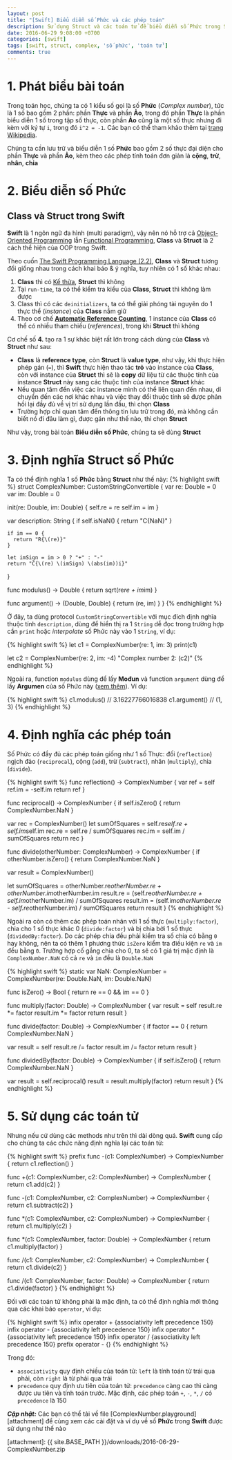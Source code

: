 ```yaml
---
layout: post
title: "[Swift] Biểu diễn số Phức và các phép toán"
description: Sử dụng Struct và các toán tử để biểu diễn số Phức trong Swift
date: 2016-06-29 9:08:00 +0700
categories: [swift]
tags: [swift, struct, complex, 'số phức', 'toán tử']
comments: true
---
```


# 1. Phát biểu bài toán #

Trong toán học, chúng ta có 1 kiểu số gọi là số **Phức** (*Complex number*), tức là 1 số bao gồm 2 phần: phần **Thực** và phần **Ảo**, trong đó phần **Thực** là phần biểu diễn 1 số trong tập số thực, còn phần **Ảo** cũng là một số thực nhưng đi kèm với ký tự `i`, trong đó `i^2 = -1`. Các bạn có thể tham khảo thêm tại [trang Wikipedia][complex-number].

Chúng ta cần lưu trữ và biểu diễn 1 số **Phức** bao gồm 2 số thực đại diện cho phần **Thực** và phần **Ảo**, kèm theo các phép tính toán đơn giản là **cộng**, **trừ**, **nhân**, **chia**

# 2. Biểu diễn số Phức #

## Class và Struct trong Swift ##

**Swift** là 1 ngôn ngữ đa hình (multi paradigm), vậy nên nó hỗ trợ cả [Object-Oriented Programming][oop] lẫn [Functional Programming][fp], **Class** và **Struct** là 2 cách thể hiện của OOP trong Swift.

Theo cuốn [The Swift Programming Language (2.2)][swift-book], **Class** và **Struct** tương đối giống nhau trong cách khai báo & ý nghĩa, tuy nhiên có 1 số khác nhau:

1. **Class** thì có [Kế thừa][inheritance], **Struct** thì không
2. Tại `run-time`, ta có thể kiểm tra kiểu của **Class**, **Struct** thì không làm được
3. Class thì có các `deinitializers`, ta có thể giải phóng tài nguyên do 1 thực thể (*instance*) của **Class** nắm giữ
4. Theo cơ chế **[Automatic Reference Counting][arc]**, 1 instance của **Class** có thể có nhiều tham chiếu (*references*), trong khi **Struct** thì không

Cơ chế số **4.** tạo ra 1 sự khác biệt rất lớn trong cách dùng của **Class** và **Struct** như sau:

* **Class** là **reference type**, còn **Struct** là **value type**, như vậy, khi thực hiện phép gán (`=`), thì **Swift** thực hiện thao tác **trỏ** vào instance của **Class**, còn với instance của **Struct** thì sẽ là **copy** dữ liệu từ các thuộc tính của instance **Struct** này sang các thuộc tính của instance **Struct** khác
* Nếu quan tâm đến việc các instance mình có thể liên quan đến nhau, di chuyển đến các nơi khác nhau và việc thay đổi thuộc tính sẽ được phản hồi lại đầy đủ về vị trí sử dụng lần đầu, thì chọn **Class**
* Trường hợp chỉ quan tâm đến thông tin lưu trữ trong đó, mà không cần biết nó đi đâu làm gì, được gán như thế nào, thì chọn **Struct**

Như vậy, trong bài toán **Biểu diễn số Phức**, chúng ta sẽ dùng **Struct**

# 3. Định nghĩa Struct số Phức #

Ta có thể định nghĩa 1 số **Phức** bằng **Struct** như thế này:
{% highlight swift %}
struct ComplexNumber: CustomStringConvertible {
  var re: Double = 0
  var im: Double = 0

  init(re: Double, im: Double) {
    self.re = re
    self.im = im
  }

  var description: String {
    if self.isNaN() {
      return "C{NaN}"
    }
    
    if im == 0 {
      return "R{\(re)}"
    }
    
    let imSign = im > 0 ? "+" : "-"
    return "C{\(re) \(imSign) \(abs(im))i}"
  }
  
  func modulus() -> Double {
    return sqrt(re*re + im*im)
  }

  func argument() -> (Double, Double) {
    return (re, im)
  }
}
{% endhighlight %}

Ở đây, ta dùng protocol `CustomStringConvertible` với mục đích định nghĩa thuộc tính `description`, dùng để hiển thị ra 1 `String` dễ đọc trong trường hợp cần `print` hoặc *interpolate* số Phức này vào 1 `String`, ví dụ:

{% highlight swift %}
let c1 = ComplexNumber(re: 1, im: 3)
print(c1)

let c2 = ComplexNumber(re: 2, im: -4)
"Complex number 2: \(c2)"
{% endhighlight %}

Ngoài ra, function `modulus` dùng để lấy **Mođun** và function `argument` dùng để lấy **Argumen** của số Phức này ([xem thêm][modulus-argument]). Ví dụ:

{% highlight swift %}
c1.modulus()        // 3.16227766016838
c1.argument()       // (1, 3)
{% endhighlight %}

# 4. Định nghĩa các phép toán #

Số Phức có đầy đủ các phép toán giống như 1 số Thực: đối (`reflection`) ngịch đảo (`reciprocal`), cộng (`add`), trừ (`subtract`), nhân (`multiply`), chia (`divide`).

{% highlight swift %}
func reflection() -> ComplexNumber {
  var ref = self
  ref.im = -self.im
  return ref
}

func reciprocal() -> ComplexNumber {
  if self.isZero() {
    return ComplexNumber.NaN
  }
  
  var rec = ComplexNumber()
  let sumOfSquares = self.re*self.re + self.im*self.im
  rec.re = self.re / sumOfSquares
  rec.im = self.im / sumOfSquares
  return rec
}

func divide(otherNumber: ComplexNumber) -> ComplexNumber {
  if otherNumber.isZero() {
    return ComplexNumber.NaN
  }
  
  var result = ComplexNumber()
  
  let sumOfSquares = otherNumber.re*otherNumber.re + otherNumber.im*otherNumber.im
  result.re = (self.re*otherNumber.re + self.im*otherNumber.im) / sumOfSquares
  result.im = (self.im*otherNumber.re - self.re*otherNumber.im) / sumOfSquares
  return result
}
{% endhighlight %}

Ngoài ra còn có thêm các phép toán nhân với 1 số thực (`multiply:factor`), chia cho 1 số thực khác 0 (`divide:factor`) và bị chia bởi 1 số thực (`dividedBy:factor`). Do các phép chia đều phải kiểm tra số chia có bằng `0` hay không, nên ta có thêm 1 phương thức `isZero` kiểm tra điều kiện `re` và `im` đều bằng `0`. Trường hợp cố gắng chia cho 0, ta sẽ có 1 giá trị mặc định là `ComplexNumber.NaN` có cả `re` và `im` đều là `Double.NaN`

{% highlight swift %}
static var NaN: ComplexNumber = ComplexNumber(re: Double.NaN, im: Double.NaN)

func isZero() -> Bool {
  return re == 0 && im == 0
}

func multiply(factor: Double) -> ComplexNumber {
  var result = self
  result.re *= factor
  result.im *= factor
  return result
}

func divide(factor: Double) -> ComplexNumber {
  if factor == 0 {
    return ComplexNumber.NaN
  }
  
  var result = self
  result.re /= factor
  result.im /= factor
  return result
}

func dividedBy(factor: Double) -> ComplexNumber {
  if self.isZero() {
    return ComplexNumber.NaN
  }
  
  var result = self.reciprocal()
  result = result.multiply(factor)
  return result
}
{% endhighlight %}

# 5. Sử dụng các toán tử #

Nhưng nếu cứ dùng các methods như trên thì dài dòng quá. **Swift** cung cấp cho chúng ta các chức năng định nghĩa lại các toán tử:

{% highlight swift %}
prefix func -(c1: ComplexNumber) -> ComplexNumber {
  return c1.reflection()
}

func +(c1: ComplexNumber, c2: ComplexNumber) -> ComplexNumber {
  return c1.add(c2)
}

func -(c1: ComplexNumber, c2: ComplexNumber) -> ComplexNumber {
  return c1.subtract(c2)
}

func *(c1: ComplexNumber, c2: ComplexNumber) -> ComplexNumber {
  return c1.multiply(c2)
}

func *(c1: ComplexNumber, factor: Double) -> ComplexNumber {
  return c1.multiply(factor)
}

func /(c1: ComplexNumber, c2: ComplexNumber) -> ComplexNumber {
  return c1.divide(c2)
}

func /(c1: ComplexNumber, factor: Double) -> ComplexNumber {
  return c1.divide(factor)
}
{% endhighlight %}

Đối với các toán tử không phải là mặc định, ta có thể định nghĩa mới thông qua các khai báo `operator`, ví dụ:

{% highlight swift %}
infix operator + {associativity left precedence 150}
infix operator - {associativity left precedence 150}
infix operator * {associativity left precedence 150}
infix operator / {associativity left precedence 150}
prefix operator - {}
{% endhighlight %}

Trong đó:

* `associativity` quy định chiều của toán tử: `left` là tính toán từ trái qua phải, còn `right` là từ phải qua trái
* `precedence` quy định ưu tiên của toán tử: `precedence` càng cao thì càng được ưu tiên và tính toán trước. Mặc định, các phép toán `+`, `-`, `*`, `/` có `precedence` là 150

***Cập nhật:***
Các bạn có thể tải về file [ComplexNumber.playground][attachment] để cùng xem các cài đặt và ví dụ về số **Phức** trong **Swift** được sử dụng như thế nào

[complex-number]:   https://vi.wikipedia.org/wiki/S%E1%BB%91_ph%E1%BB%A9c
[oop]:              https://vi.wikipedia.org/wiki/L%E1%BA%ADp_tr%C3%ACnh_h%C6%B0%E1%BB%9Bng_%C4%91%E1%BB%91i_t%C6%B0%E1%BB%A3ng
[fp]:               https://vi.wikipedia.org/wiki/L%E1%BA%ADp_tr%C3%ACnh_h%C3%A0m
[swift-book]:       https://developer.apple.com/library/ios/documentation/Swift/Conceptual/Swift_Programming_Language/
[inheritance]:      https://en.wikipedia.org/wiki/Inheritance_(object-oriented_programming)
[arc]:              https://en.wikipedia.org/wiki/Automatic_Reference_Counting
[modulus-argument]: https://vi.wikipedia.org/wiki/S%E1%BB%91_ph%E1%BB%A9c#Mo.C4.91un_v.C3.A0_Argumen
[attachment]:       {{ site.BASE_PATH }}/downloads/2016-06-29-ComplexNumber.zip